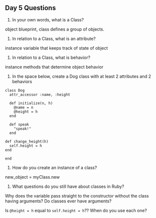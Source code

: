 ## Day 5 Questions

1. In your own words, what is a Class?

object blueprint, class defines a group of objects.

1. In relation to a Class, what is an attribute?

instance variable that keeps track of state of object

1. In relation to a Class, what is behavior?

instance methods that determine object behavior

1. In the space below, create a Dog class with at least 2 attributes and 2 behaviors

```
class Dog
  attr_accessor :name, :height

  def initialize(n, h)
    @name = n
    @height = h
  end

  def speak
    "speak!"
  end

def change_height(h)
  self.height = h
end

end
```

1. How do you create an instance of a class?

new_object = myClass.new

1. What questions do you still have about classes in Ruby?

Why does the variable pass straight to the constructor without the class having arguments? Do classes ever have arguments?

Is `@height = h` equal to `self.height = h`?? When do you use each one?
